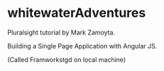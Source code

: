 # whitewaterAdventures 

Pluralsight tutorial by Mark Zamoyta. 

Building a Single Page Application with Angular JS. 

(Called Framworkstgd on local machine)

